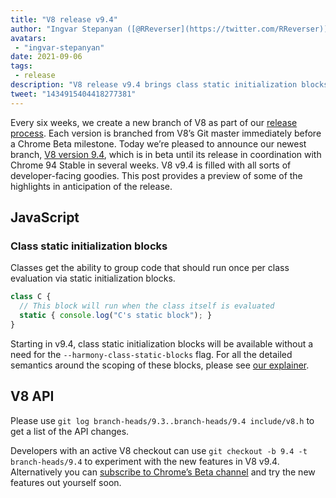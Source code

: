 ```yaml
---
title: "V8 release v9.4"
author: "Ingvar Stepanyan ([@RReverser](https://twitter.com/RReverser))"
avatars: 
 - "ingvar-stepanyan"
date: 2021-09-06
tags: 
 - release
description: "V8 release v9.4 brings class static initialization blocks to JavaScript."
tweet: "1434915404418277381"
---
```

Every six weeks, we create a new branch of V8 as part of our [release process](https://v8.dev/docs/release-process). Each version is branched from V8’s Git master immediately before a Chrome Beta milestone. Today we’re pleased to announce our newest branch, [V8 version 9.4](https://chromium.googlesource.com/v8/v8.git/+log/branch-heads/9.4), which is in beta until its release in coordination with Chrome 94 Stable in several weeks. V8 v9.4 is filled with all sorts of developer-facing goodies. This post provides a preview of some of the highlights in anticipation of the release.

<!--truncate-->
## JavaScript

### Class static initialization blocks

Classes get the ability to group code that should run once per class evaluation via static initialization blocks.

```javascript
class C {
  // This block will run when the class itself is evaluated
  static { console.log("C's static block"); }
}
```

Starting in v9.4, class static initialization blocks will be available without a need for the `--harmony-class-static-blocks` flag. For all the detailed semantics around the scoping of these blocks, please see [our explainer](https://v8.dev/features/class-static-initializer-blocks).

## V8 API

Please use `git log branch-heads/9.3..branch-heads/9.4 include/v8.h` to get a list of the API changes.

Developers with an active V8 checkout can use `git checkout -b 9.4 -t branch-heads/9.4` to experiment with the new features in V8 v9.4. Alternatively you can [subscribe to Chrome’s Beta channel](https://www.google.com/chrome/browser/beta.html) and try the new features out yourself soon.
